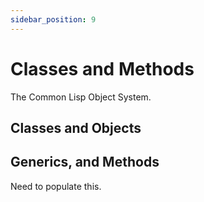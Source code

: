 ```yaml
---
sidebar_position: 9
---
```


# Classes and Methods

The Common Lisp Object System.

## Classes and Objects

## Generics, and Methods

Need to populate this.
<!-- Probably similarly to https://docs.python.org/3/tutorial/classes.html but for CL... -->
